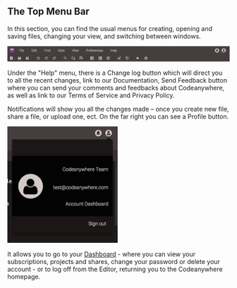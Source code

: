 ## The Top Menu Bar

In this section, you can find the usual menus for creating, opening and saving files, changing your view, and switching between windows.
 
![topmenubar](images/topmenubar.png "topmenubar")

Under the "Help" menu, there is a Change log button which will direct you to all the recent changes, link to our Documentation, Send Feedback button where you can send your comments and feedbacks about Codeanywhere, as well as link to our Terms of Service and Privacy Policy.

Notifications will show you all the changes made – once you create new file, share a file, or upload one, ect. 
On the far right you can see a Profile button. 

<img src="images/dashboard-access.png" width="250" height="auto">

It allows you to go to your [Dashboard](https://codeanywhere.com/dashboard) - where you can view your subscriptions, projects and shares, change your password or delete your account - or to log off from the Editor, returning you to the Codeanywhere homepage.
